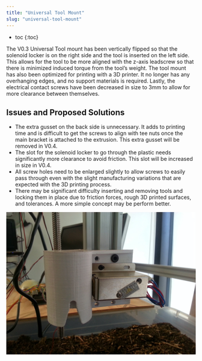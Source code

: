 ```yaml
---
title: "Universal Tool Mount"
slug: "universal-tool-mount"
---
```


* toc
{:toc}

The V0.3 Universal Tool mount has been vertically flipped so that the solenoid locker is on the right side and the tool is inserted on the left side. This allows for the tool to be more aligned with the z-axis leadscrew so that there is minimized induced torque from the tool’s weight. The tool mount has also been optimized for printing with a 3D printer. It no longer has any overhanging edges, and no support materials is required. Lastly, the electrical contact screws have been decreased in size to 3mm to allow for more clearance between themselves.

## Issues and Proposed Solutions
  * The extra gusset on the back side is unnecessary. It adds to printing time and is difficult to get the screws to align with tee nuts once the main bracket is attached to the extrusion. This extra gusset will be removed in V0.4.
  * The slot for the solenoid locker to go through the plastic needs significantly more clearance to avoid friction. This slot will be increased in size in V0.4.
  * All screw holes need to be enlarged slightly to allow screws to easily pass through even with the slight manufacturing variations that are expected with the 3D printing process.
  * There may be significant difficulty inserting and removing tools and locking them in place due to friction forces, rough 3D printed surfaces, and tolerances. A more simple concept may be perform better.

![20140711_152307.jpg](20140711_152307.jpg)

